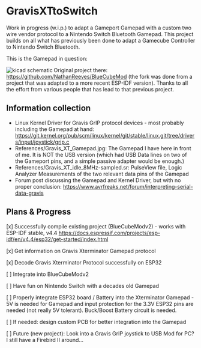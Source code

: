 # GravisXTtoSwitch

Work in progress (w.i.p.) to adapt a Gameport Gamepad with a custom two wire vendor protocol to a Nintendo Switch Bluetooth Gamepad. This project builds on all what has previously been done to adapt a Gamecube Controller to Nintendo Switch Bluetooth.

This is the Gamepad in question:

<img align="left" src="https://raw.githubusercontent.com/bluesceada/GravisXTtoSwitch/References/Gravis_XT_Gamepad.jpg" alt="kicad schematic"/>

Original project there: https://github.com/NathanReeves/BlueCubeMod (the fork was done from a project that was adapted to a more recent ESP-IDF version). Thanks to all the effort from various people that has lead to that previous project.

## Information collection

 - Linux Kernel Driver for Gravis GrIP protocol devices - most probably including the Gamepad at hand: https://git.kernel.org/pub/scm/linux/kernel/git/stable/linux.git/tree/drivers/input/joystick/grip.c
 - References/Gravis_XT_Gamepad.jpg: The Gamepad I have here in front of me. It is NOT the USB version (which had USB Data lines on two of the Gameport pins, and a simple passive adapter would be enough.)
 - References/Gravis_XT_idle_8MHz-sampled.sr: PulseView file, Logic Analyzer Measurements of the two relevant data pins of the Gamepad
 - Forum post discussing the Gamepad and Kernel Driver, but with no proper conclusion: https://www.avrfreaks.net/forum/interpreting-serial-data-gravis

## Plans & Progress

[x] Successfully compile existing project (BlueCubeModv2) - works with ESP-IDF stable, v4.4 https://docs.espressif.com/projects/esp-idf/en/v4.4/esp32/get-started/index.html

[x] Get information on Gravis Xterminator Gamepad protocol

[x] Decode Gravis Xterminator Protocol successfully on ESP32

[ ] Integrate into BlueCubeModv2

[ ] Have fun on Nintendo Switch with a decades old Gamepad

[ ] Properly integrate ESP32 board / Battery into the Xterminator Gamepad - 5V is needed for Gamepad and input protection for the 3.3V ESP32 pins are needed (not really 5V tolerant). Buck/Boost Battery circuit is needed.

[ ] If needed: design custom PCB for better integration into the Gamepad

[ ] Future (new project): Look into a Gravis GrIP joystick to USB Mod for PC? I still have a Firebird II around...

